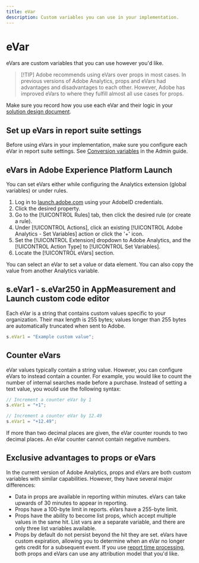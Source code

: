 ```yaml
---
title: eVar
description: Custom variables you can use in your implementation.
---
```


# eVar

eVars are custom variables that you can use however you'd like.

> [!TIP] Adobe recommends using eVars over props in most cases. In previous versions of Adobe Analytics, props and eVars had advantages and disadvantages to each other. However, Adobe has improved eVars to where they fulfill almost all use cases for props.

Make sure you record how you use each eVar and their logic in your [solution design document](../../prepare/solution-design.md).

## Set up eVars in report suite settings

Before using eVars in your implementation, make sure you configure each eVar in report suite settings. See [Conversion variables](/help/admin/admin/conversion-var-admin/conversion-var-admin.md) in the Admin guide.

## eVars in Adobe Experience Platform Launch

You can set eVars either while configuring the Analytics extension (global variables) or under rules.

1. Log in to [launch.adobe.com](https://launch.adobe.com) using your AdobeID credentials.
2. Click the desired property.
3. Go to the [!UICONTROL Rules] tab, then click the desired rule (or create a rule).
4. Under [!UICONTROL Actions], click an existing [!UICONTROL Adobe Analytics - Set Variables] action or click the '+' icon.
5. Set the [!UICONTROL Extension] dropdown to Adobe Analytics, and the [!UICONTROL Action Type] to [!UICONTROL Set Variables].
6. Locate the [!UICONTROL eVars] section.

You can select an eVar to set a value or data element. You can also copy the value from another Analytics variable.

## s.eVar1 - s.eVar250 in AppMeasurement and Launch custom code editor

Each eVar is a string that contains custom values specific to your organization. Their max length is 255 bytes; values longer than 255 bytes are automatically truncated when sent to Adobe.

```js
s.eVar1 = "Example custom value";
```

## Counter eVars

eVar values typically contain a string value. However, you can configure eVars to instead contain a counter. For example, you would like to count the number of internal searches made before a purchase. Instead of setting a text value, you would use the following syntax:

```js
// Increment a counter eVar by 1
s.eVar1 = "+1";

// Increment a counter eVar by 12.49
s.eVar1 = "+12.49";
```

If more than two decimal places are given, the eVar counter rounds to two decimal places. An eVar counter cannot contain negative numbers.

## Exclusive advantages to props or eVars

In the current version of Adobe Analytics, props and eVars are both custom variables with similar capabilities. However, they have several major differences:

* Data in props are available in reporting within minutes. eVars can take upwards of 30 minutes to appear in reporting.
* Props have a 100-byte limit in reports. eVars have a 255-byte limit.
* Props have the ability to become list props, which accept multiple values in the same hit. List vars are a separate variable, and there are only three list variables available.
* Props by default do not persist beyond the hit they are set. eVars have custom expiration, allowing you to determine when an eVar no longer gets credit for a subsequent event. If you use [report time processing](../../../components/vrs/vrs-report-time-processing.md), both props and eVars can use any attribution model that you'd like.
